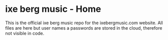 # ixe berg music - Home
This is the official ixe berg music repo for the ixebergmusic.com website. All files are here but user names a passwords are stored in the cloud, therefore not visible in code.
